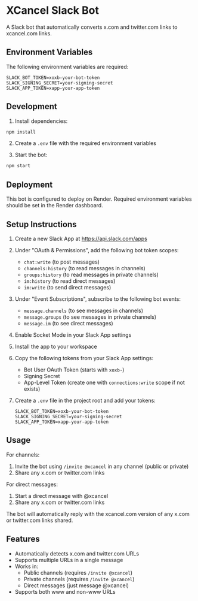 # XCancel Slack Bot

A Slack bot that automatically converts x.com and twitter.com links to xcancel.com links.

## Environment Variables

The following environment variables are required:

```
SLACK_BOT_TOKEN=xoxb-your-bot-token
SLACK_SIGNING_SECRET=your-signing-secret
SLACK_APP_TOKEN=xapp-your-app-token
```

## Development

1. Install dependencies:
```bash
npm install
```

2. Create a `.env` file with the required environment variables

3. Start the bot:
```bash
npm start
```

## Deployment

This bot is configured to deploy on Render. Required environment variables should be set in the Render dashboard.

## Setup Instructions

1. Create a new Slack App at https://api.slack.com/apps
2. Under "OAuth & Permissions", add the following bot token scopes:
   - `chat:write` (to post messages)
   - `channels:history` (to read messages in channels)
   - `groups:history` (to read messages in private channels)
   - `im:history` (to read direct messages)
   - `im:write` (to send direct messages)

3. Under "Event Subscriptions", subscribe to the following bot events:
   - `message.channels` (to see messages in channels)
   - `message.groups` (to see messages in private channels)
   - `message.im` (to see direct messages)

4. Enable Socket Mode in your Slack App settings

5. Install the app to your workspace

6. Copy the following tokens from your Slack App settings:
   - Bot User OAuth Token (starts with `xoxb-`)
   - Signing Secret
   - App-Level Token (create one with `connections:write` scope if not exists)

7. Create a `.env` file in the project root and add your tokens:
   ```
   SLACK_BOT_TOKEN=xoxb-your-bot-token
   SLACK_SIGNING_SECRET=your-signing-secret
   SLACK_APP_TOKEN=xapp-your-app-token
   ```

## Usage

For channels:
1. Invite the bot using `/invite @xcancel` in any channel (public or private)
2. Share any x.com or twitter.com links

For direct messages:
1. Start a direct message with @xcancel
2. Share any x.com or twitter.com links

The bot will automatically reply with the xcancel.com version of any x.com or twitter.com links shared.

## Features

- Automatically detects x.com and twitter.com URLs
- Supports multiple URLs in a single message
- Works in:
  - Public channels (requires `/invite @xcancel`)
  - Private channels (requires `/invite @xcancel`)
  - Direct messages (just message @xcancel)
- Supports both www and non-www URLs 